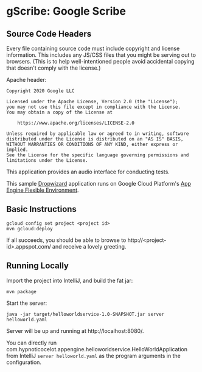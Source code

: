 # gScribe: Google Scribe

## Source Code Headers

Every file containing source code must include copyright and license
information. This includes any JS/CSS files that you might be serving out to
browsers. (This is to help well-intentioned people avoid accidental copying that
doesn't comply with the license.)

Apache header:

    Copyright 2020 Google LLC

    Licensed under the Apache License, Version 2.0 (the "License");
    you may not use this file except in compliance with the License.
    You may obtain a copy of the License at

        https://www.apache.org/licenses/LICENSE-2.0

    Unless required by applicable law or agreed to in writing, software
    distributed under the License is distributed on an "AS IS" BASIS,
    WITHOUT WARRANTIES OR CONDITIONS OF ANY KIND, either express or implied.
    See the License for the specific language governing permissions and
    limitations under the License.

This application provides an audio interface for conducting tests.


This sample [Dropwizard](http://dropwizard.io/) application runs on Google Cloud Platform's
[App Engine Flexible Environment](https://cloud.google.com/appengine/docs/flexible/).

## Basic Instructions

```
gcloud config set project <project id>
mvn gcloud:deploy
```

If all succeeds, you should be able to browse to http://&lt;project-id&gt;.appspot.com/ and receive
a lovely greeting.

## Running Locally

Import the project into IntelliJ, and build the fat jar:

```
mvn package
```

Start the server:

```
java -jar target/helloworldservice-1.0-SNAPSHOT.jar server helloworld.yaml
```

Server will be up and running at http://localhost:8080/.

You can directly run com.hypnoticocelot.appengine.helloworldservice.HelloWorldApplication from IntelliJ ```server helloworld.yaml``` as the program arguments in the configuration.
